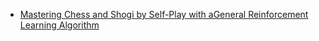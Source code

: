 
- [Mastering Chess and Shogi by Self-Play with aGeneral Reinforcement Learning Algorithm](https://arxiv.org/pdf/1712.01815.pdf)

